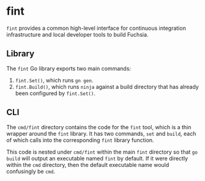 # fint

`fint` provides a common high-level interface for continuous integration
infrastructure and local developer tools to build Fuchsia.

## Library

The `fint` Go library exports two main commands:

1. `fint.Set()`, which runs `gn gen`.
1. `fint.Build()`, which runs `ninja` against a build directory that has
   already been configured by `fint.Set()`.

## CLI

The `cmd/fint` directory contains the code for the `fint` tool, which is a thin
wrapper around the `fint` library. It has two commands, `set` and `build`, each
of which calls into the corresponding `fint` library function.

This code is nested under `cmd/fint` within the main `fint` directory so that
`go build` will output an executable named `fint` by default. If it were
directly within the `cmd` directory, then the default executable name would
confusingly be `cmd`.

